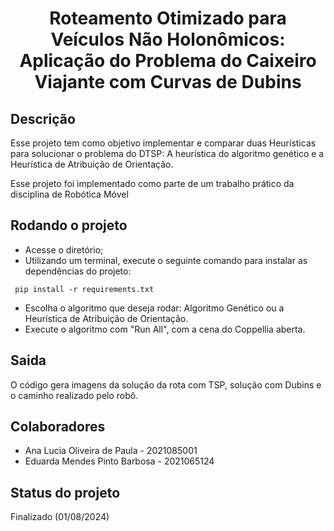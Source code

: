 <h1 align="center">Roteamento Otimizado para Veículos Não Holonômicos: Aplicação do Problema do Caixeiro Viajante com Curvas de Dubins</h1>

## Descrição
  Esse projeto tem como objetivo implementar e comparar duas Heurísticas para solucionar o problema do DTSP: A heurística do algoritmo genético e a Heurística de Atribuição de Orientação.

  Esse projeto foi implementado como parte de um trabalho prático da disciplina de Robótica Móvel


## Rodando o projeto
* Acesse o diretório;
* Utilizando um terminal, execute o seguinte comando para instalar as dependências do projeto: 
```
 pip install -r requirements.txt
```
* Escolha o algoritmo que deseja rodar: Algoritmo Genético ou a Heurística de Atribuição de Orientação.
* Execute o algoritmo com "Run All", com a cena do Coppellia aberta.


## Saida
O código gera imagens da solução da rota com TSP, solução com Dubins e o caminho realizado pelo robô.

## Colaboradores
* Ana Lucia Oliveira de Paula - 2021085001
* Eduarda Mendes Pinto Barbosa - 2021065124

## Status do projeto
Finalizado (01/08/2024)
